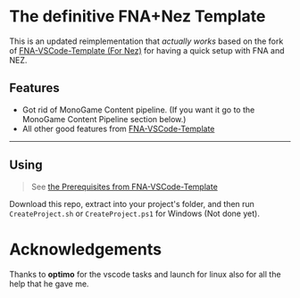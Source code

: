 # The definitive FNA+Nez Template
This is an updated reimplementation that *actually works* based on the 
fork of [FNA-VSCode-Template (For Nez)](https://github.com/prime31/FNA-VSCode-Template/) for having a quick setup with FNA and NEZ.
## Features
* Got rid of MonoGame Content pipeline. (If you want it go to the MonoGame Content Pipeline section below.)
* All other good features from [FNA-VSCode-Template](https://github.com/prime31/FNA-VSCode-Template/)
---
## Using
> See [the Prerequisites from FNA-VSCode-Template](https://github.com/prime31/FNA-VSCode-Template/#prerequisites)

Download this repo, extract into your project's folder, and then run `CreateProject.sh` or `CreateProject.ps1` for Windows (Not done yet).


# Acknowledgements
Thanks to **optimo** for the vscode tasks and launch for linux also for all the help that he gave me.

